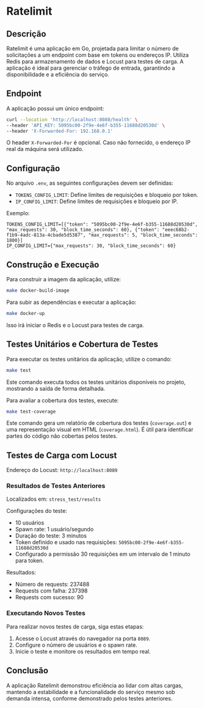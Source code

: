
# Ratelimit

## Descrição
Ratelimit é uma aplicação em Go, projetada para limitar o número de solicitações a um endpoint com base em tokens ou endereços IP. Utiliza Redis para armazenamento de dados e Locust para testes de carga. A aplicação é ideal para gerenciar o tráfego de entrada, garantindo a disponibilidade e a eficiência do serviço.

## Endpoint
A aplicação possui um único endpoint:

```bash
curl --location 'http://localhost:8080/health' \
--header 'API_KEY: 5095bc00-2f9e-4e6f-b355-11688d20530d' \
--header 'X-Forwarded-For: 192.168.0.1'
```
O header `X-Forwarded-For` é opcional. Caso não fornecido, o endereço IP real da máquina será utilizado.

## Configuração
No arquivo `.env`, as seguintes configurações devem ser definidas:

- `TOKENS_CONFIG_LIMIT`: Define limites de requisições e bloqueio por token.
- `IP_CONFIG_LIMIT`: Define limites de requisições e bloqueio por IP.

Exemplo:

```env
TOKENS_CONFIG_LIMIT=[{"token": "5095bc00-2f9e-4e6f-b355-11688d20530d", "max_requests": 30, "block_time_seconds": 60}, {"token": "eeec68b2-f1b9-4adc-813a-4cbade5d5387", "max_requests": 5, "block_time_seconds": 1800}]
IP_CONFIG_LIMIT={"max_requests": 30, "block_time_seconds": 60}
```

## Construção e Execução
Para construir a imagem da aplicação, utilize:
```bash
make docker-build-image
```
Para subir as dependências e executar a aplicação:
```bash
make docker-up
```
Isso irá iniciar o Redis e o Locust para testes de carga.
## Testes Unitários e Cobertura de Testes

Para executar os testes unitários da aplicação, utilize o comando:

```bash
make test
```

Este comando executa todos os testes unitários disponíveis no projeto, mostrando a saída de forma detalhada.

Para avaliar a cobertura dos testes, execute:

```bash
make test-coverage
```

Este comando gera um relatório de cobertura dos testes (`coverage.out`) e uma representação visual em HTML (`coverage.html`). É útil para identificar partes do código não cobertas pelos testes.

## Testes de Carga com Locust
Endereço do Locust: `http://localhost:8089`

### Resultados de Testes Anteriores
Localizados em: `stress_test/results`

Configurações do teste:
- 10 usuários
- Spawn rate: 1 usuário/segundo
- Duração do teste: 3 minutos
- Token definido e usado nas requisições: `5095bc00-2f9e-4e6f-b355-11688d20530d`
- Configurado a permissão 30 requisições em um intervalo de 1 minuto para token.


Resultados:
- Número de requests: 237488
- Requests com falha: 237398
- Requests com sucesso: 90

### Executando Novos Testes
Para realizar novos testes de carga, siga estas etapas:
1. Acesse o Locust através do navegador na porta `8089`.
2. Configure o número de usuários e o spawn rate.
3. Inicie o teste e monitore os resultados em tempo real.

## Conclusão
A aplicação Ratelimit demonstrou eficiência ao lidar com altas cargas, mantendo a estabilidade e a funcionalidade do serviço mesmo sob demanda intensa, conforme demonstrado pelos testes anteriores.

